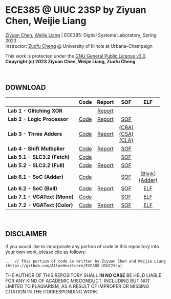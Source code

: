 # ECE385 @ UIUC 23SP by Ziyuan Chen, Weijie Liang

[Ziyuan Chen](mailto:ziyuanc3@illinois.edu), [Weijie Liang](mailto:weijiel4@illinois.edu) | ECE385: Digital Systems Laboratory, Spring 2023 <br>
Instructor: [Zuofu Cheng](https://ece.illinois.edu/about/directory/faculty/zcheng1) @ University of Illinois at Urbana-Champaign

This work is protected under the [GNU General Public License v3.0](https://www.gnu.org/licenses/gpl-3.0.en.html). <br>
**Copyright (c) 2023 Ziyuan Chen, Weijie Liang, Zuofu Cheng**

<br>

## DOWNLOAD

| | Code | Report | SOF | ELF |
| - | :-: | :-: | :-: | :-: |
| **Lab 1 - Glitching XOR** | | [Report](https://github.com/AllenHeartcore/ECE385_UIUC23sp/releases/download/lab1/ece385lab1_ziyuanc3_report.pdf) | | |
| **Lab 2 - Logic Processor** | [Code](https://github.com/AllenHeartcore/ECE385_UIUC23sp/releases/download/lab2/ece385lab2_ziyuanc3_weijiel4_code.zip) | [Report](https://github.com/AllenHeartcore/ECE385_UIUC23sp/releases/download/lab2/ece385lab2_ziyuanc3_weijiel4_report.pdf) | [SOF](https://github.com/AllenHeartcore/ECE385_UIUC23sp/releases/download/lab2/ece385lab2.sof) | |
| **Lab 3 - Three Adders** | [Code](https://github.com/AllenHeartcore/ECE385_UIUC23sp/releases/download/lab3/ece385lab3_ziyuanc3_weijiel4_code.zip) | [Report](https://github.com/AllenHeartcore/ECE385_UIUC23sp/releases/download/lab3/ece385lab3_ziyuanc3_weijiel4_report.pdf) | [(CRA)](https://github.com/AllenHeartcore/ECE385_UIUC23sp/releases/download/lab3/ece385lab3_cra.sof) <br> [(CSA)](https://github.com/AllenHeartcore/ECE385_UIUC23sp/releases/download/lab3/ece385lab3_csa.sof) <br> [(CLA)](https://github.com/AllenHeartcore/ECE385_UIUC23sp/releases/download/lab3/ece385lab3_cla.sof) | |
| **Lab 4 - Shift Multiplier** | [Code](https://github.com/AllenHeartcore/ECE385_UIUC23sp/releases/download/lab4/ece385lab4_ziyuanc3_weijiel4_code.zip) | [Report](https://github.com/AllenHeartcore/ECE385_UIUC23sp/releases/download/lab4/ece385lab4_ziyuanc3_weijiel4_report.pdf) | [SOF](https://github.com/AllenHeartcore/ECE385_UIUC23sp/releases/download/lab4/ece385lab4.sof) | |
| **Lab 5.1 - SLC3.2 (Fetch)** | [Code](https://github.com/AllenHeartcore/ECE385_UIUC23sp/releases/download/lab5/ece385lab5_ziyuanc3_weijiel4_code_week1.zip) | | [SOF](https://github.com/AllenHeartcore/ECE385_UIUC23sp/releases/download/lab5/ece385lab5_week1.sof) | |
| **Lab 5.2 - SLC3.2 (Full)** | [Code](https://github.com/AllenHeartcore/ECE385_UIUC23sp/releases/download/lab5/ece385lab5_ziyuanc3_weijiel4_code_week2.zip) | [Report](https://github.com/AllenHeartcore/ECE385_UIUC23sp/releases/download/lab5/ece385lab5_ziyuanc3_weijiel4_report.pdf) | [SOF](https://github.com/AllenHeartcore/ECE385_UIUC23sp/releases/download/lab5/ece385lab5_week2.sof) | |
| **Lab 6.1 - SoC (Adder)** | [Code](https://github.com/AllenHeartcore/ECE385_UIUC23sp/releases/download/lab6/ece385lab6_ziyuanc3_weijiel4_code_week1.zip) | | [SOF](https://github.com/AllenHeartcore/ECE385_UIUC23sp/releases/download/lab6/ece385lab6_week1.sof) | [(Blink)](https://github.com/AllenHeartcore/ECE385_UIUC23sp/releases/download/lab6/lab61_app_blink.elf) <br> [(Adder)](https://github.com/AllenHeartcore/ECE385_UIUC23sp/releases/download/lab6/lab61_app_adder.elf) |
| **Lab 6.2 - SoC (Ball)** | [Code](https://github.com/AllenHeartcore/ECE385_UIUC23sp/releases/download/lab6/ece385lab6_ziyuanc3_weijiel4_code_week2.zip) | [Report](https://github.com/AllenHeartcore/ECE385_UIUC23sp/releases/download/lab6/ece385lab6_ziyuanc3_weijiel4_report.pdf) | [SOF](https://github.com/AllenHeartcore/ECE385_UIUC23sp/releases/download/lab6/ece385lab6_week2.sof) | [ELF](https://github.com/AllenHeartcore/ECE385_UIUC23sp/releases/download/lab6/lab62_app_bounce.elf) |
| **Lab 7.1 - VGAText (Mono)** | [Code](https://github.com/AllenHeartcore/ECE385_UIUC23sp/releases/download/lab7/ece385lab7_ziyuanc3_weijiel4_code_week1.zip) | | [SOF](https://github.com/AllenHeartcore/ECE385_UIUC23sp/releases/download/lab7/ece385lab7_week1.sof) | [ELF](https://github.com/AllenHeartcore/ECE385_UIUC23sp/releases/download/lab7/lab71_app.elf) |
| **Lab 7.2 - VGAText (Color)** | [Code](https://github.com/AllenHeartcore/ECE385_UIUC23sp/releases/download/lab7/ece385lab7_ziyuanc3_weijiel4_code_week2.zip) | [Report](https://github.com/AllenHeartcore/ECE385_UIUC23sp/releases/download/lab7/ece385lab7_ziyuanc3_weijiel4_report.pdf) | [SOF](https://github.com/AllenHeartcore/ECE385_UIUC23sp/releases/download/lab7/ece385lab7_week2.sof) | [ELF](https://github.com/AllenHeartcore/ECE385_UIUC23sp/releases/download/lab7/lab72_app.elf) |

<br>

## DISCLAIMER

If you would like to incorporate any portion of code in this repository into your own work, please cite as follows:

    ... // This portion of code is written by Ziyuan Chen and Weijie Liang (https://github.com/AllenHeartcore/ECE385_UIUC23sp)

THE AUTHOR OF THIS REPOSITORY SHALL **IN NO CASE** BE HELD LIABLE FOR ANY KIND OF ACADEMIC MISCONDUCT, INCLUDING BUT NOT LIMITED TO PLAGIARISM, AS A RESULT OF IMPROPER OR MISSING CITATION IN THE CORRESPONDING WORK. 
